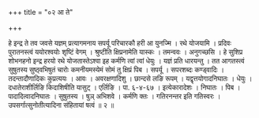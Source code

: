 +++
title = "०२ आ ते"

+++

हे इन्द्र ते तव जवसे यज्ञम् प्रत्यागमनाय सपर्यू परिचारकौ हरी आ युनज्मि । रथे योजयामि । प्रदिवः पुरातनस्त्वं ययोरश्वयोः शृष्टिं वेगम् । श्रुष्टीति क्षिप्रनामेति यास्कः । तमन्ववः । अनुगच्छसि । हे सुशिप्र शोभनहनो इन्द्र हरयो रथे योजतास्तेऽश्वा इह कर्मणि त्वां त्वां धेयुः । यज्ञं प्रति धारयन्तु । तत आगतस्त्वं सुषुतस्य सुष्ठ्वभिषुतं चारोः कमनीयमस्येमं सोमं तु क्षिप्रं पिब । सपर्यू । सपरशब्दः कण्ड्वादिः । तदन्तादौणादिकः कुप्रत्ययः । आवः । अवरक्षणादिशु । छान्दसे लङि रूपम् । यद्वृत्तयोगादनिघातः । धेयुः । दधातेराशीर्लिङि किदाशिषीति यासुट् । एर्लिङि । पा. ६-४-६७ । इत्येकारादेशः । निघातः । पिब । पादादित्वादनिघातः । सुषुतस्य । षुञ् अभिशवे । कर्मणि क्तः । गतिरनन्तर इति गतिस्वरः । उपसर्गात्सुनोतीत्यादिना संहितायां षत्वं ॥ २ ॥